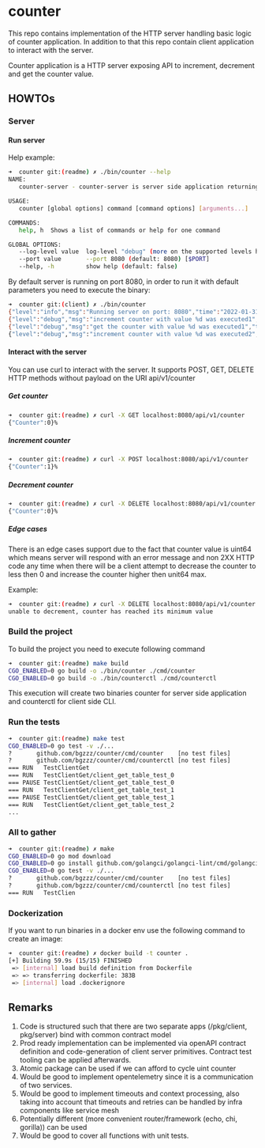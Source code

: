 # counter

This repo contains implementation of the HTTP server handling basic logic
of counter application. In addition to that this repo contain client
 application to interact with the server. 

Counter application is a HTTP server exposing API to increment, decrement 
and get the counter value.

## HOWTOs

### Server 

#### Run server

Help example: 
```bash
➜  counter git:(readme) ✗ ./bin/counter --help
NAME:
   counter-server - counter-server is server side application returning the value of the counter

USAGE:
   counter [global options] command [command options] [arguments...]

COMMANDS:
   help, h  Shows a list of commands or help for one command

GLOBAL OPTIONS:
   --log-level value  log-level "debug" (more on the supported levels here: https://github.com/sirupsen/logrus/blob/fdf1618bf7436ec3ee65753a6e2999c335e97221/logrus.go#L25) (default: "debug") [$LOG_LEVEL]
   --port value       --port 8080 (default: 8080) [$PORT]
   --help, -h         show help (default: false)
``` 

By default server is running on port 8080, in order to run it with 
default parameters you need to execute the binary:

```bash
➜  counter git:(client) ✗ ./bin/counter
{"level":"info","msg":"Running server on port: 8080","time":"2022-01-31T15:33:15+01:00"}
{"level":"debug","msg":"increment counter with value %d was executed1","time":"2022-01-31T15:33:21+01:00"}
{"level":"debug","msg":"get the counter with value %d was executed1","time":"2022-01-31T15:33:21+01:00"}
{"level":"debug","msg":"increment counter with value %d was executed2","time":"2022-01-31
```

#### Interact with the server 

You can use curl to interact with the server. It supports POST, GET, DELETE 
HTTP methods without payload on the URI api/v1/counter

##### Get counter 
```bash
➜  counter git:(readme) ✗ curl -X GET localhost:8080/api/v1/counter
{"Counter":0}% 
```

##### Increment counter 
```bash
➜  counter git:(readme) ✗ curl -X POST localhost:8080/api/v1/counter
{"Counter":1}% 
```

##### Decrement counter 
```bash
➜  counter git:(readme) ✗ curl -X DELETE localhost:8080/api/v1/counter
{"Counter":0}% 
```

##### Edge cases

There is an edge cases support due to the fact that counter value is uint64
which means server will respond with an error message and non 2XX HTTP code
any time when there will be a client attempt to decrease the counter to less 
then 0 and increase the counter higher then unit64 max. 

Example:
```bash
➜  counter git:(readme) ✗ curl -X DELETE localhost:8080/api/v1/counter
unable to decrement, counter has reached its minimum value
```

### Build the project 

To build the project you need to execute following command

```bash
➜  counter git:(readme) make build
CGO_ENABLED=0 go build -o ./bin/counter ./cmd/counter
CGO_ENABLED=0 go build -o ./bin/counterctl ./cmd/counterctl
```

This execution will create two binaries counter for server side 
application and counterctl for client side CLI.

### Run the tests 

```bash
➜  counter git:(readme) make test
CGO_ENABLED=0 go test -v ./...
?       github.com/bgzzz/counter/cmd/counter    [no test files]
?       github.com/bgzzz/counter/cmd/counterctl [no test files]
=== RUN   TestClientGet
=== RUN   TestClientGet/client_get_table_test_0
=== PAUSE TestClientGet/client_get_table_test_0
=== RUN   TestClientGet/client_get_table_test_1
=== PAUSE TestClientGet/client_get_table_test_1
=== RUN   TestClientGet/client_get_table_test_2
...
```

### All to gather 

```bash
➜  counter git:(readme) ✗ make
CGO_ENABLED=0 go mod download
CGO_ENABLED=0 go install github.com/golangci/golangci-lint/cmd/golangci-lint
CGO_ENABLED=0 go test -v ./...
?       github.com/bgzzz/counter/cmd/counter    [no test files]
?       github.com/bgzzz/counter/cmd/counterctl [no test files]
=== RUN   TestClien
```

### Dockerization 

If you want to run binaries in a docker env use the following command to create an image:
```bash
➜  counter git:(readme) ✗ docker build -t counter .
[+] Building 59.9s (15/15) FINISHED                                                   
 => [internal] load build definition from Dockerfile                             0.0s
 => => transferring dockerfile: 383B                                             0.0s
 => [internal] load .dockerignore            
```

## Remarks

1. Code is structured such that there are two separate apps (/pkg/client, pkg/server) bind with common contract model  
2. Prod ready implementation can be implemented via openAPI contract definition and code-generation of client server primitives. Contract test tooling can be applied afterwards.   
3. Atomic package can be used if we can afford to cycle uint counter
4. Would be good to implement opentelemetry since it is a communication of two services.
5. Would be good to implement timeouts and context processing, also taking into account that timeouts and retries can be handled by infra components like service mesh
6. Potentially different (more convenient router/framework (echo, chi, gorilla)) can be used   
7. Would be good to cover all functions with unit tests.  